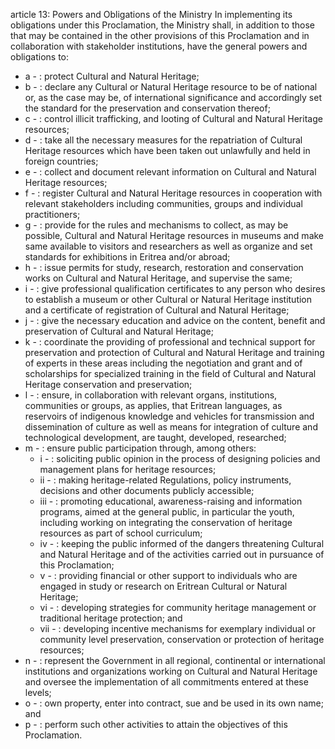 article 13: Powers and Obligations of the Ministry
In implementing its obligations under this Proclamation, the Ministry shall, in addition to those that may be contained in the other provisions of this Proclamation and in collaboration with stakeholder institutions, have the general powers and obligations to:
<ul>
			<li>a - : protect Cultural and Natural Heritage;<ul>
			</ul></li>			<li>b - : declare any Cultural or Natural Heritage resource to be of national or, as the case may be, of international significance and accordingly set the standard for the preservation and conservation thereof;<ul>
			</ul></li>			<li>c - : control illicit trafficking, and looting of Cultural and Natural Heritage resources;<ul>
			</ul></li>			<li>d - : take all the necessary measures for the repatriation of Cultural Heritage resources which have been taken out unlawfully and held in foreign countries;<ul>
			</ul></li>			<li>e - : collect and document relevant information on Cultural and Natural Heritage resources;<ul>
			</ul></li>			<li>f - : register Cultural and Natural Heritage resources in cooperation with relevant stakeholders including communities, groups and individual practitioners;<ul>
			</ul></li>			<li>g - : provide for the rules and mechanisms to collect, as may be possible, Cultural and Natural Heritage resources in museums and make same available to visitors and researchers as well as organize and set standards for exhibitions in Eritrea and&#x2F;or abroad;<ul>
			</ul></li>			<li>h - : issue permits for study, research, restoration and conservation works on Cultural and Natural Heritage, and supervise the same;<ul>
			</ul></li>			<li>i - : give professional qualification certificates to any person who desires to establish a museum or other Cultural or Natural Heritage institution and a certificate of registration of Cultural and Natural Heritage;<ul>
			</ul></li>			<li>j - : give the necessary education and advice on the content, benefit and preservation of Cultural and Natural Heritage;<ul>
			</ul></li>			<li>k - : coordinate the providing of professional and technical support for preservation and protection of Cultural and Natural Heritage and training of experts in these areas including the negotiation and grant and of scholarships for specialized training in the field of Cultural and Natural Heritage conservation and preservation;<ul>
			</ul></li>			<li>l - : ensure, in collaboration with relevant organs, institutions, communities or groups, as applies, that Eritrean languages, as reservoirs of indigenous knowledge and vehicles for transmission and dissemination of culture as well as means for integration of culture and technological development, are taught, developed, researched;<ul>
			</ul></li>			<li>m - : ensure public participation through, among others:<ul>
						<li>i - : soliciting public opinion in the process of designing policies and management plans for heritage resources;<ul>
						</ul></li>						<li>ii - : making heritage-related Regulations, policy instruments, decisions and other documents publicly accessible;<ul>
						</ul></li>						<li>iii - : promoting educational, awareness-raising and information programs, aimed at the general public, in particular the youth, including working on integrating the conservation of heritage resources as part of school curriculum;<ul>
						</ul></li>						<li>iv - : keeping the public informed of the dangers threatening Cultural and Natural Heritage and of the activities carried out in pursuance of this Proclamation;<ul>
						</ul></li>						<li>v - : providing financial or other support to individuals who are engaged in study or research on Eritrean Cultural or Natural Heritage;<ul>
						</ul></li>						<li>vi - : developing strategies for community heritage management or traditional heritage protection; and<ul>
						</ul></li>						<li>vii - : developing incentive mechanisms for exemplary individual or community level preservation, conservation or protection of heritage resources;<ul>
						</ul></li>			</ul></li>			<li>n - : represent the Government in all regional, continental or international institutions and organizations working on Cultural and Natural Heritage and oversee the implementation of all commitments entered at these levels;<ul>
			</ul></li>			<li>o - : own property, enter into contract, sue and be used in its own name; and<ul>
			</ul></li>			<li>p - : perform such other activities to attain the objectives of this Proclamation.<ul>
			</ul></li></ul>
